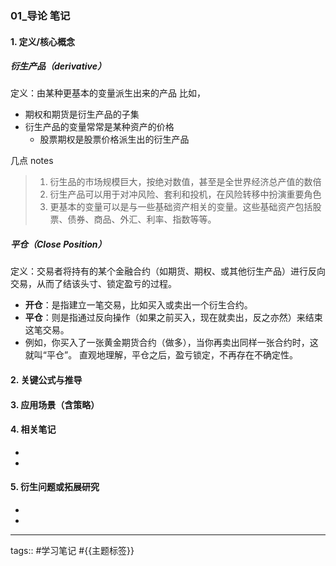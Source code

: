### 01_导论 笔记

#### 1. 定义/核心概念

##### **衍生产品（derivative）**
定义：由某种更基本的变量派生出来的产品
比如，
- 期权和期货是衍生产品的子集
- 衍生产品的变量常常是某种资产的价格
	- 股票期权是股票价格派生出的衍生产品

几点 notes
> 1. 衍生品的市场规模巨大，按绝对数值，甚至是全世界经济总产值的数倍
> 2. 衍生产品可以用于对冲风险、套利和投机，在风险转移中扮演重要角色
> 3. 更基本的变量可以是与一些基础资产相关的变量。这些基础资产包括股票、债券、商品、外汇、利率、指数等等。


##### **平仓（Close Position）**
定义：交易者将持有的某个金融合约（如期货、期权、或其他衍生产品）进行反向交易，从而了结该头寸、锁定盈亏的过程。
-  **开仓**：是指建立一笔交易，比如买入或卖出一个衍生合约。
-  **平仓**：则是指通过反向操作（如果之前买入，现在就卖出，反之亦然）来结束这笔交易。
- 例如，你买入了一张黄金期货合约（做多），当你再卖出同样一张合约时，这就叫“平仓”。
直观地理解，平仓之后，盈亏锁定，不再存在不确定性。


#### 2. 关键公式与推导

#### 3. 应用场景（含策略）

#### 4. 相关笔记
- 
- 

#### 5. 衍生问题或拓展研究
- 
- 

---
tags:: #学习笔记 #{{主题标签}}
